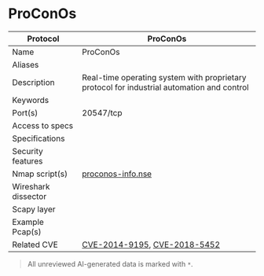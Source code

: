 # ProConOs

| Protocol | ProConOs |
|---|---|
| Name | ProConOs |
| Aliases |  |
| Description | Real-time operating system with proprietary protocol for industrial automation and control |
| Keywords |  |
| Port(s) | 20547/tcp |
| Access to specs |  |
| Specifications |  |
| Security features |  |
| Nmap script(s) | [proconos-info.nse](https://github.com/digitalbond/Redpoint/blob/master/proconos-info.nse) |
| Wireshark dissector |  |
| Scapy layer |  |
| Example Pcap(s) |  |
| Related CVE | [CVE-2014-9195](https://nvd.nist.gov/vuln/detail/CVE-2014-9195), [CVE-2018-5452](https://nvd.nist.gov/vuln/detail/CVE-2018-5452) |



> All unreviewed AI-generated data is marked with `*`.

